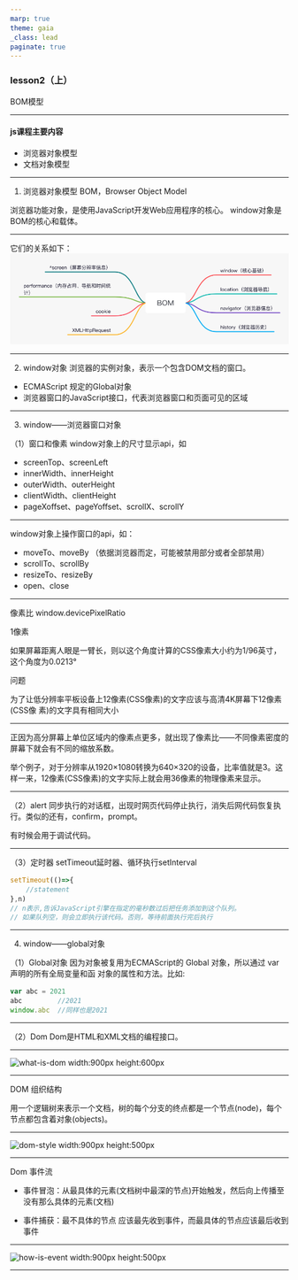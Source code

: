 ```yaml
---
marp: true
theme: gaia
_class: lead
paginate: true
---
```

### lesson2（上）
BOM模型

---
#### js课程主要内容

- 浏览器对象模型
- 文档对象模型

---
1. 浏览器对象模型
BOM，Browser Object Model

浏览器功能对象，是使用JavaScript开发Web应用程序的核心。
window对象是BOM的核心和载体。

---
它们的关系如下：
![what-is-bom](../images/what-is-bom.png)

---
2. window对象
浏览器的实例对象，表示一个包含DOM文档的窗口。

- ECMAScript 规定的Global对象
- 浏览器窗口的JavaScript接口，代表浏览器窗口和页面可见的区域

---
3. window——浏览器窗口对象

（1）窗口和像素
window对象上的尺寸显示api，如
- screenTop、screenLeft
- innerWidth、innerHeight
- outerWidth、outerHeight
- clientWidth、clientHeight
- pageXoffset、pageYoffset、scrollX、scrollY

---
window对象上操作窗口的api，如：
- moveTo、moveBy （依据浏览器而定，可能被禁用部分或者全部禁用）
- scrollTo、scrollBy
- resizeTo、resizeBy
- open、close

---
像素比
 window.devicePixelRatio

 1像素

 如果屏幕距离人眼是一臂长，则以这个角度计算的CSS像素大小约为1/96英寸，这个角度为0.0213°

问题

为了让低分辨率平板设备上12像素(CSS像素)的文字应该与高清4K屏幕下12像素(CSS像 素)的文字具有相同大小

---
正因为高分屏幕上单位区域内的像素点更多，就出现了像素比——不同像素密度的屏幕下就会有不同的缩放系数。

举个例子，对于分辨率从1920×1080转换为640×320的设备，比率值就是3。这样一来，12像素(CSS像素)的文字实际上就会用36像素的物理像素来显示。
 

---
（2）alert
同步执行的对话框，出现时网页代码停止执行，消失后网代码恢复执行。类似的还有，confirm，prompt。

有时候会用于调试代码。

---
（3）定时器
setTimeout延时器、循环执行setInterval

```js
setTimeout(()=>{
    //statement
},n)
// n表示,告诉JavaScript引擎在指定的毫秒数过后把任务添加到这个队列。
// 如果队列空，则会立即执行该代码。否则，等待前面执行完后执行
```

---
4. window——global对象

（1）Global对象
因为对象被复用为ECMAScript的 Global 对象，所以通过 var 声明的所有全局变量和函 对象的属性和方法。比如:
```js
var abc = 2021
abc         //2021
window.abc  //同样也是2021
```

---
（2）Dom
Dom是HTML和XML文档的编程接口。

---
![what-is-dom width:900px height:600px](./images/what-is-dom.png)

---

DOM 组织结构

用一个逻辑树来表示一个文档，树的每个分支的终点都是一个节点(node)，每个节点都包含着对象(objects)。

---
![dom-style width:900px height:500px](./images/dom-style.jpeg)

---
Dom 事件流

- 事件冒泡：从最具体的元素(文档树中最深的节点)开始触发，然后向上传播至没有那么具体的元素(文档)

- 事件捕获：最不具体的节点 应该最先收到事件，而最具体的节点应该最后收到事件

---
![how-is-event width:900px height:500px](./images/how-is-event.jpeg)

---
